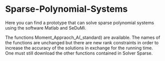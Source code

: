 # Sparse-Polynomial-Systems
Here you can find a prototype that can solve sparse polynomial systems using the software Matlab and SeDuMi.

The functions Moment_Appraoch_A(_standard) are available. The names of the functions are unchanged but there are new rank constraints in order to increase the accuracy of the solutions in exchange for the running time. One must still download the other functions contained in Solver Sparse.
